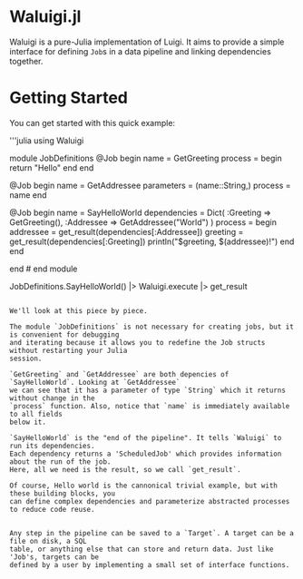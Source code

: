 # Waluigi.jl

Waluigi is a pure-Julia implementation of Luigi. It aims to provide a simple interface for defining 
`Job`s in a data pipeline and linking dependencies together.

# Getting Started
You can get started with this quick example:

'''julia
using Waluigi

module JobDefinitions
@Job begin
    name = GetGreeting
    process = begin
        return "Hello"
    end
end

@Job begin
    name = GetAddressee
    parameters = (name::String,)
    process = name
end

@Job begin
    name = SayHelloWorld
    dependencies = Dict(
        :Greeting => GetGreeting(),
        :Addressee => GetAddressee("World")
    )
    process = begin
        addressee = get_result(dependencies[:Addressee])
        greeting = get_result(dependencies[:Greeting])
        println("$greeting, $(addressee)!")
    end
end

end # end module

JobDefinitions.SayHelloWorld() |> Waluigi.execute |> get_result
```

We'll look at this piece by piece.

The module `JobDefinitions` is not necessary for creating jobs, but it is convenient for debugging
and iterating because it allows you to redefine the Job structs without restarting your Julia
session.

`GetGreeting` and `GetAddressee` are both depencies of `SayHelloWorld`. Looking at `GetAddressee`
we can see that it has a parameter of type `String` which it returns without change in the 
`process` function. Also, notice that `name` is immediately available to all fields
below it.

`SayHelloWorld` is the "end of the pipeline". It tells `Waluigi` to run its dependencies. 
Each dependency returns a 'ScheduledJob' which provides information about the run of the job.
Here, all we need is the result, so we call `get_result`.

Of course, Hello world is the cannonical trivial example, but with these building blocks, you
can define complex dependencies and parameterize abstracted processes to reduce code reuse.


Any step in the pipeline can be saved to a `Target`. A target can be a file on disk, a SQL
table, or anything else that can store and return data. Just like 'Job's, targets can be 
defined by a user by implementing a small set of interface functions.

